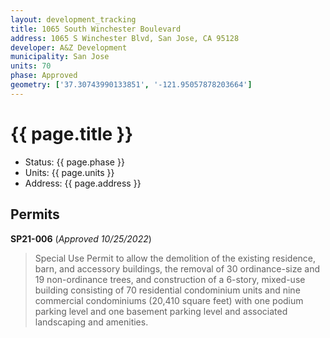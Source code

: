 ```yaml
---
layout: development_tracking
title: 1065 South Winchester Boulevard
address: 1065 S Winchester Blvd, San Jose, CA 95128
developer: A&Z Development
municipality: San Jose
units: 70
phase: Approved
geometry: ['37.30743990133851', '-121.95057878203664']
---
```

# {{ page.title }}
- Status: {{ page.phase }}
- Units: {{ page.units }}
- Address: {{ page.address }}

## Permits
**SP21-006** (*Approved 10/25/2022*)
>Special Use Permit to allow the demolition of the existing residence, barn, and accessory buildings, the removal of 30 ordinance-size and 19 non-ordinance trees, and construction of a 6-story, mixed-use building consisting of 70 residential condominium units and nine commercial condominiums (20,410 square feet) with one podium parking level and one basement parking level and associated landscaping and amenities.